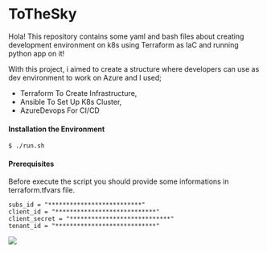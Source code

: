 
# ToTheSky

Hola! This repository contains some yaml and bash files about creating development environment on k8s using Terraform as IaC and running python app on it!

With this project, i aimed to create a structure where developers can use as dev environment to work on Azure and I used;
- 	Terraform To Create Infrastructure, 
- 	Ansible To Set Up K8s Cluster, 
- 	AzureDevops For CI/CD 

#### Installation the Environment
`$ ./run.sh`

#### Prerequisites

Before execute the script you should provide some informations in terraform.tfvars file. 

    subs_id = "**************************"
    client_id = "****************************"
    client_secret = "****************************"
    tenant_id = "****************************"

![](https://github.com/sabrikrdnz/tothemoon/blob/main/diagram.png)
